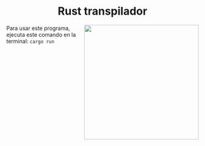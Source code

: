 <h1 align="center">Rust transpilador</h1>
<img src="https://media4.giphy.com/media/saSlh8FkrdVCxZwu8G/200w.webp?cid=ecf05e47hk8eze93e6zt1khfwywoniyt23pfe6uc007wdwl7&rid=200w.webp&ct=g" align="right" width="300">
<p>
  Para usar este programa, ejecuta este comando en la terminal: <code>cargo run</code>
</p>
